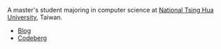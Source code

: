 A master's student majoring in computer science at [National Tsing Hua University](https://nthu-en.site.nthu.edu.tw/p/403-1003-4798.php), Taiwan.

- [Blog](https://blog.kotatsu.dev/)
- [Codeberg](https://codeberg.org/kotatsuyaki)
